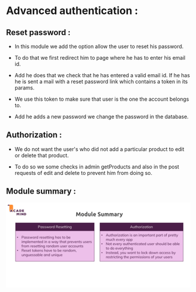 # Advanced authentication :

## Reset password :

* In this module we add the option allow the user to reset his password.

* To do that we first redirect him to page where he has to enter his email id.

* Add he does that we check that he has entered a valid email id. If he has he is sent a mail with a reset password link which contains a token in its params.

* We use this token to make sure that user is the one the account belongs to.

* Add he adds a new password we change the password in the database.

## Authorization :

* We do not want the user's who did not add a particular product to edit or delete that product.

* To do so we some checks in admin getProducts and also in the post requests of edit and delete to prevent him from doing so.

## Module summary :

![](2022-05-17-16-04-07.png)


